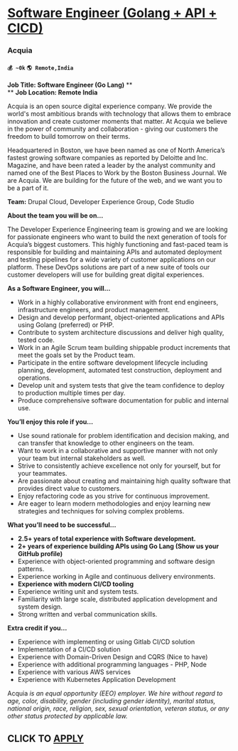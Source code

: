 # [Software Engineer (Golang + API + CICD)](https://www.remotewlb.com/apply/software-engineer-golang-api-cicd)  
### Acquia  
#### `💰 ~0k` `🌎 Remote,India`  

**Job Title: Software Engineer (Go Lang)** **  
** **Job Location: Remote India**  
  

Acquia is an open source digital experience company. We provide the world's most ambitious brands with technology that allows them to embrace innovation and create customer moments that matter. At Acquia we believe in the power of community and collaboration - giving our customers the freedom to build tomorrow on their terms.

Headquartered in Boston, we have been named as one of North America’s fastest growing software companies as reported by Deloitte and Inc. Magazine, and have been rated a leader by the analyst community and named one of the Best Places to Work by the Boston Business Journal. We are Acquia. We are building for the future of the web, and we want you to be a part of it.  
  
 **Team:** Drupal Cloud, Developer Experience Group, Code Studio

**About the team you will be on…**

The Developer Experience Engineering team is growing and we are looking for passionate engineers who want to build the next generation of tools for Acquia’s biggest customers. This highly functioning and fast-paced team is responsible for building and maintaining APIs and automated deployment and testing pipelines for a wide variety of customer applications on our platform. These DevOps solutions are part of a new suite of tools our customer developers will use for building great digital experiences.

**As a Software Engineer, you will…**

  * Work in a highly collaborative environment with front end engineers, infrastructure engineers, and product management.
  * Design and develop performant, object-oriented applications and APIs using Golang (preferred) or PHP.
  * Contribute to system architecture discussions and deliver high quality, tested code.
  * Work in an Agile Scrum team building shippable product increments that meet the goals set by the Product team.
  * Participate in the entire software development lifecycle including planning, development, automated test construction, deployment and operations.
  * Develop unit and system tests that give the team confidence to deploy to production multiple times per day.
  * Produce comprehensive software documentation for public and internal use.

**You’ll enjoy this role if you…**

  * Use sound rationale for problem identification and decision making, and can transfer that knowledge to other engineers on the team.
  * Want to work in a collaborative and supportive manner with not only your team but internal stakeholders as well.
  * Strive to consistently achieve excellence not only for yourself, but for your teammates. 
  * Are passionate about creating and maintaining high quality software that provides direct value to customers.
  * Enjoy refactoring code as you strive for continuous improvement.
  * Are eager to learn modern methodologies and enjoy learning new strategies and techniques for solving complex problems.

**What you’ll need to be successful…**

  * **2.5+ years of total experience with Software development.**
  * **2+ years of experience building APIs using Go Lang (Show us your GitHub profile)**
  * Experience with object-oriented programming and software design patterns.
  * Experience working in Agile and continuous delivery environments.
  * **Experience with modern CI/CD tooling**
  * Experience writing unit and system tests.
  * Familiarity with large scale, distributed application development and system design.
  * Strong written and verbal communication skills.

**Extra credit if you…**

  * Experience with implementing or using Gitlab CI/CD solution
  * Implementation of a CI/CD solution
  * Experience with Domain-Driven Design and CQRS (Nice to have)
  * Experience with additional programming languages - PHP, Node
  * Experience with various AWS services
  * Experience with Kubernetes Application Development

Acquia _is an equal opportunity (EEO) employer. We hire without regard to age, color, disability, gender (including gender identity), marital status, national origin, race, religion, sex, sexual orientation, veteran status, or any other status protected by applicable law._

  
## CLICK TO [APPLY](https://www.remotewlb.com/apply/software-engineer-golang-api-cicd)

